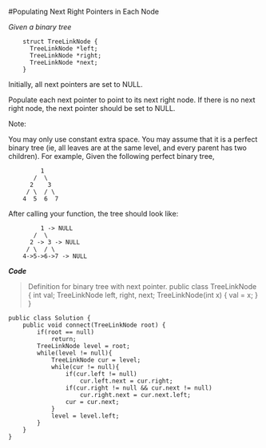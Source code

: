 #Populating Next Right Pointers in Each Node

*Given a binary tree*
```
    struct TreeLinkNode {
      TreeLinkNode *left;
      TreeLinkNode *right;
      TreeLinkNode *next;
    }
```
Initially, all next pointers are set to NULL.

Populate each next pointer to point to its next right node. If there is no next right node, the next pointer should be set to NULL.

Note:

You may only use constant extra space.
You may assume that it is a perfect binary tree (ie, all leaves are at the same level, and every parent has two children).
For example,
Given the following perfect binary tree,
```
         1
       /  \
      2    3
     / \  / \
    4  5  6  7
```
After calling your function, the tree should look like:
```
         1 -> NULL
       /  \
      2 -> 3 -> NULL
     / \  / \
    4->5->6->7 -> NULL
```

**_Code_** 
> Definition for binary tree with next pointer.
  public class TreeLinkNode {
      int val;
      TreeLinkNode left, right, next;
      TreeLinkNode(int x) { val = x; }
  }
 
 
 
```
public class Solution {
    public void connect(TreeLinkNode root) {
        if(root == null)
            return;
        TreeLinkNode level = root;
        while(level != null){
            TreeLinkNode cur = level;
            while(cur != null){
                if(cur.left != null)
                    cur.left.next = cur.right;
                if(cur.right != null && cur.next != null)
                    cur.right.next = cur.next.left;
                cur = cur.next;
            }
            level = level.left;
        }
    }
}
```
